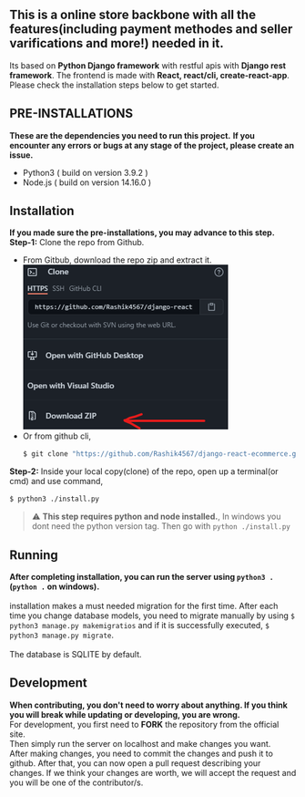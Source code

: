 ## This is a online store backbone with all the features(including payment methodes and seller varifications and more!) needed in it. 

Its based on **Python Django framework** with restful apis with **Django rest framework**. The frontend is made with **React, react/cli, create-react-app**. <br />
Please check the installation steps below to get started.

## PRE-INSTALLATIONS
**These are the dependencies you need to run this project.**
**If you encounter any errors or bugs at any stage of the project, please create an issue.**
<ul>
  <li>
    Python3 ( build on version 3.9.2 )
  <li>
    Node.js ( build on version 14.16.0 )
    </li>
    </ul>

## Installation
**If you made sure the pre-installations, you may advance to this step.**
<br />
**Step-1:** Clone the repo from Github. <br>
<ul>
<li>From Gitbub, download the repo zip and extract it. <br />
<img src="./github.zip.png" alt="github download zip">
<br /></li>
  <li>
Or from github cli, <br />
  
```bash
$ git clone "https://github.com/Rashik4567/django-react-ecommerce.git"
```
</li>
</ul>

**Step-2:** Inside your local copy(clone) of the repo, open up a terminal(or cmd) and use command, <br />
```bash
$ python3 ./install.py
```
> :warning: **This step requires python and node installed.**, In windows you dont need the python version tag. Then go with ```python ./install.py```


## Running
**After completing installation, you can run the server using `python3 .`(`python .` on windows).** <br /><br />
installation makes a must needed migration for the first time. After each time you change database models, you need to migrate manually by using `$ python3 manage.py makemigratios` and if it is successfully executed, `$ python3 manage.py migrate`. <br>
<br>
The database is SQLITE by default.

## Development
**When contributing, you don't need to worry about anything. If you think you will break while updating or developing, you are wrong.** <br />
For development, you first need to **FORK** the repository from the official site. <br />
Then simply run the server on localhost and make changes you want. <br />
After making changes, you need to commit the changes and push it to github. After that, you can now open a pull request describing your changes. If we  think your changes are worth, we will accept the request and you will be one of the contributor/s.
